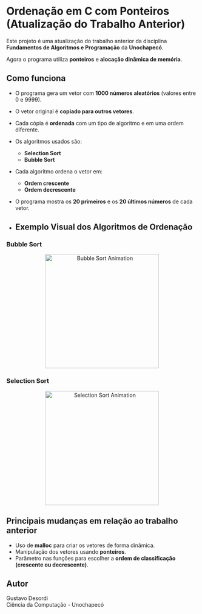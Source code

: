 # Ordenação em C com Ponteiros (Atualização do Trabalho Anterior)

Este projeto é uma atualização do trabalho anterior da disciplina **Fundamentos de Algoritmos e Programação** da **Unochapecó**.

Agora o programa utiliza **ponteiros** e **alocação dinâmica de memória**.

## Como funciona

- O programa gera um vetor com **1000 números aleatórios** (valores entre 0 e 9999).
- O vetor original é **copiado para outros vetores**.
- Cada cópia é **ordenada** com um tipo de algoritmo e em uma ordem diferente.
- Os algoritmos usados são:
  - **Selection Sort**
  - **Bubble Sort**
- Cada algoritmo ordena o vetor em:
  - **Ordem crescente**
  - **Ordem decrescente**
- O programa mostra os **20 primeiros** e os **20 últimos números** de cada vetor.

- ## Exemplo Visual dos Algoritmos de Ordenação

### Bubble Sort

<p align="center">
  <img src="https://github.com/user-attachments/assets/eaf3ccc2-ff74-48e8-890b-52f5a8c7aec4" alt="Bubble Sort Animation" width="300"/>
</p>

### Selection Sort

<p align="center">
  <img src="https://github.com/user-attachments/assets/315b4f98-f4dc-4b43-8691-42614a00d381" alt="Selection Sort Animation" width="300"/>
</p>


## Principais mudanças em relação ao trabalho anterior

- Uso de **malloc** para criar os vetores de forma dinâmica.
- Manipulação dos vetores usando **ponteiros**.
- Parâmetro nas funções para escolher a **ordem de classificação (crescente ou decrescente)**.

## Autor

Gustavo Desordi  
Ciência da Computação - Unochapecó
